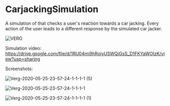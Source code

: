 # CarjackingSimulation

A simulation of that checks a user's reaction towards a car jacking. Every action of the user leads to a different response by the simulated car jacker.

![VERG](https://user-images.githubusercontent.com/47672527/83319806-a2565f00-a20f-11ea-951a-bcfcf720e85a.PNG)

Simulation video:
https://drive.google.com/file/d/1RU04mi9hRoiyUSWQiGsS_D1FKYaWOIzK/view?usp=sharing

Screenshots:

![Verg-2020-05-25-23-57-24-1-1-1-1 (5)](https://user-images.githubusercontent.com/47672527/83320005-19d8be00-a211-11ea-9eff-6b4e03b2d475.gif)

![Verg-2020-05-25-23-57-24-1-1-1-1](https://user-images.githubusercontent.com/47672527/83319849-e34e7380-a20f-11ea-827d-f65925b5d06d.gif)

![Verg-2020-05-25-23-57-24-1-1-1-1 (1)](https://user-images.githubusercontent.com/47672527/83319854-f4978000-a20f-11ea-83c5-cfc4be0556c3.gif)
